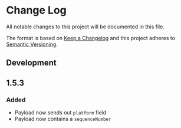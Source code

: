 # Change Log

All notable changes to this project will be documented in this file.

The format is based on [Keep a Changelog](http://keepachangelog.com/) 
and this project adheres to [Semantic Versioning](http://semver.org/).

## Development

## 1.5.3

### Added

- Payload now sends out `platform` field
- Payload now contains a `sequenceNumber`
